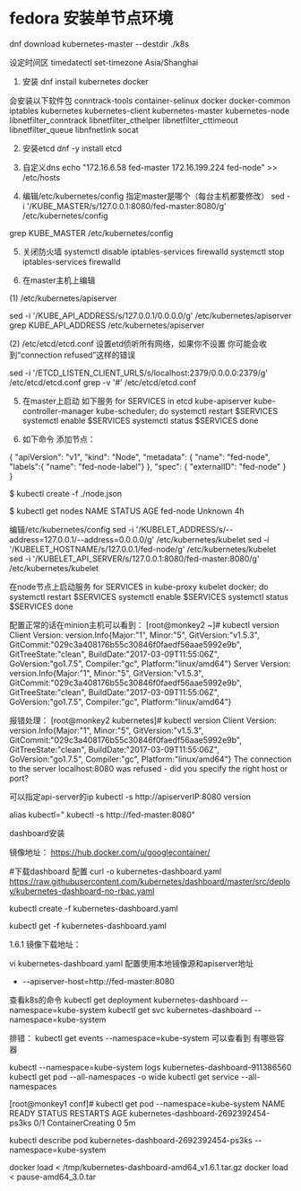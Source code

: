 # fedora 安装单节点环境
dnf download kubernetes-master   --destdir ./k8s

设定时间区
timedatectl set-timezone Asia/Shanghai

1. 安装
dnf install kubernetes docker

会安装以下软件包
conntrack-tools 
container-selinux 
docker 
docker-common 
iptables 
kubernetes 
kubernetes-client 
kubernetes-master 
kubernetes-node 
libnetfilter_conntrack 
libnetfilter_cthelper 
libnetfilter_cttimeout 
libnetfilter_queue 
libnfnetlink 
socat 


2. 安装etcd
dnf -y install etcd

3. 自定义dns
echo "172.16.6.58    fed-master
172.16.199.224 fed-node" >> /etc/hosts

4. 编辑/etc/kubernetes/config 指定master是哪个（每台主机都要修改）
sed -i '/KUBE_MASTER/s/127.0.0.1:8080/fed-master:8080/g'  /etc/kubernetes/config

grep KUBE_MASTER /etc/kubernetes/config

5. 关闭防火墙
systemctl disable iptables-services firewalld
systemctl stop iptables-services firewalld


6. 在master主机上编辑 

(1) /etc/kubernetes/apiserver

sed -i '/KUBE_API_ADDRESS/s/127.0.0.1/0.0.0.0/g'  /etc/kubernetes/apiserver
grep KUBE_API_ADDRESS /etc/kubernetes/apiserver


(2) /etc/etcd/etcd.conf 设置etd侦听所有网络，如果你不设置 你可能会收到“connection refused”这样的错误

sed -i '/ETCD_LISTEN_CLIENT_URLS/s/localhost:2379/0.0.0.0:2379/g' /etc/etcd/etcd.conf
grep -v '#' /etc/etcd/etcd.conf

5. 在master上启动 如下服务
for SERVICES in etcd kube-apiserver kube-controller-manager kube-scheduler; do
    systemctl restart $SERVICES
    systemctl enable $SERVICES
    systemctl status $SERVICES
done

6. 如下命令 添加节点：

{
    "apiVersion": "v1",
    "kind": "Node",
    "metadata": {
        "name": "fed-node",
        "labels":{ "name": "fed-node-label"}
    },
    "spec": {
        "externalID": "fed-node"
    }
}

$ kubectl create -f ./node.json

$ kubectl get nodes
NAME            STATUS        AGE
fed-node        Unknown       4h

编辑/etc/kubernetes/config
sed -i '/KUBELET_ADDRESS/s/--address=127.0.0.1/--address=0.0.0.0/g'  /etc/kubernetes/kubelet
sed -i '/KUBELET_HOSTNAME/s/127.0.0.1/fed-node/g'  /etc/kubernetes/kubelet
sed -i '/KUBELET_API_SERVER/s/127.0.0.1:8080/fed-master:8080/g'  /etc/kubernetes/kubelet


在node节点上启动服务
for SERVICES in kube-proxy kubelet docker; do 
    systemctl restart $SERVICES
    systemctl enable $SERVICES
    systemctl status $SERVICES 
done

配置正常的话在minion主机可以看到：
[root@monkey2 ~]# kubectl version
Client Version: version.Info{Major:"1", Minor:"5", GitVersion:"v1.5.3", GitCommit:"029c3a408176b55c30846f0faedf56aae5992e9b", GitTreeState:"clean", BuildDate:"2017-03-09T11:55:06Z", GoVersion:"go1.7.5", Compiler:"gc", Platform:"linux/amd64"}
Server Version: version.Info{Major:"1", Minor:"5", GitVersion:"v1.5.3", GitCommit:"029c3a408176b55c30846f0faedf56aae5992e9b", GitTreeState:"clean", BuildDate:"2017-03-09T11:55:06Z", GoVersion:"go1.7.5", Compiler:"gc", Platform:"linux/amd64"}






报错处理：
[root@monkey2 kubernetes]# kubectl version
Client Version: version.Info{Major:"1", Minor:"5", GitVersion:"v1.5.3", GitCommit:"029c3a408176b55c30846f0faedf56aae5992e9b", GitTreeState:"clean", BuildDate:"2017-03-09T11:55:06Z", GoVersion:"go1.7.5", Compiler:"gc", Platform:"linux/amd64"}
The connection to the server localhost:8080 was refused - did you specify the right host or port?


可以指定api-server的ip
kubectl -s http://apiserverIP:8080 version


alias kubectl=" kubectl -s http://fed-master:8080"


dashboard安装

镜像地址：
https://hub.docker.com/u/googlecontainer/

#下载dashboard 配置
curl -o kubernetes-dashboard.yaml https://raw.githubusercontent.com/kubernetes/dashboard/master/src/deploy/kubernetes-dashboard-no-rbac.yaml

kubectl create -f kubernetes-dashboard.yaml

kubectl get -f kubernetes-dashboard.yaml

1.6.1 镜像下载地址：


vi kubernetes-dashboard.yaml
配置使用本地镜像源和apiserver地址
- --apiserver-host=http://fed-master:8080


查看k8s的命令
kubectl get deployment kubernetes-dashboard --namespace=kube-system
kubectl get svc kubernetes-dashboard --namespace=kube-system

排错：
kubectl get events --namespace=kube-system
可以查看到 有哪些容器

kubectl --namespace=kube-system logs kubernetes-dashboard-911386560
kubectl  get pod  --all-namespaces -o wide
kubectl  get service  --all-namespaces

[root@monkey1 conf]# kubectl get pod  --namespace=kube-system
NAME                                    READY     STATUS              RESTARTS   AGE
kubernetes-dashboard-2692392454-ps3ks   0/1       ContainerCreating   0          5m


kubectl describe pod kubernetes-dashboard-2692392454-ps3ks  --namespace=kube-system

docker load < /tmp/kubernetes-dashboard-amd64_v1.6.1.tar.gz
docker load < pause-amd64_3.0.tar
